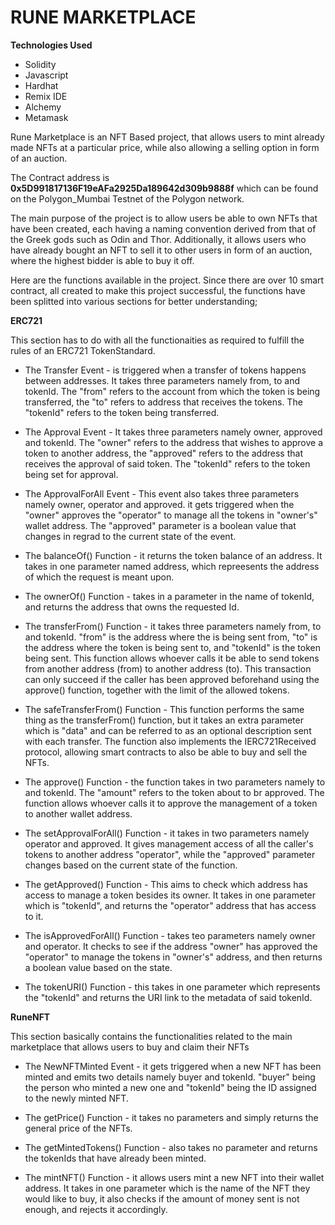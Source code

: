 # RUNE MARKETPLACE 

**Technologies Used**
* Solidity
* Javascript
* Hardhat
* Remix IDE
* Alchemy
* Metamask

Rune Marketplace is an NFT Based project, that allows users to mint already made NFTs at a particular price, while also allowing a selling option in form of an auction.

The Contract address is **0x5D991817136F19eAFa2925Da189642d309b9888f** which can be found on the Polygon_Mumbai Testnet of the Polygon network.

The main purpose of the project is to allow users be able to own NFTs that have been created, each having a naming convention derived from that of the Greek gods such as Odin and Thor. Additionally, it allows users who have already bought an NFT to sell it to other users in form of an auction, where the highest bidder is able to buy it off.

Here are the functions available in the project. Since there are over 10 smart contract, all created to make this project successful, the functions have been splitted into various sections for better understanding;

**ERC721**

This section has to do with all the functionaities as required to fulfill the rules of an ERC721 TokenStandard.

* The Transfer Event - is triggered when a transfer of tokens happens between addresses. It takes three parameters namely from, to and tokenId. The "from" refers to the account from which the token is being transferred, the "to" refers to address that receives the tokens. The "tokenId" refers to the token being transferred.

* The Approval Event - It takes three parameters namely owner, approved and tokenId. The "owner" refers to the address that wishes to approve a token to another address, the "approved" refers to the address that receives the approval of said token. The "tokenId" refers to the token being set for approval.

* The ApprovalForAll Event - This event also takes three parameters namely owner, operator and approved. it gets triggered when the "owner" approves the "operator" to manage all the tokens in "owner's" wallet address. The "approved" parameter is a boolean value that changes in regrad to the current state of the event.

* The balanceOf() Function - it returns the token balance of an address. It takes in one parameter named address, which repreesents the address of which the request is meant upon.

* The ownerOf() Function - takes in a parameter in the name of tokenId, and returns the address that owns the requested Id.

* The transferFrom() Function - it takes three parameters namely from, to and tokenId. "from" is the address where the is being sent from, "to" is the address where the token is being sent to, and "tokenId" is the token being sent. This function allows whoever calls it be able to send tokens from another address (from) to another address (to). This transaction can only succeed if the caller has been approved beforehand using the approve() function, together with the limit of the allowed tokens.

* The safeTransferFrom() Function - This function performs the same thing as the transferFrom() function, but it takes an extra parameter which is "data" and can be referred to as an optional description sent with each transfer. The function also implements the IERC721Received protocol, allowing smart contracts to also be able to buy and sell the NFTs.

* The approve() Function - the function takes in two parameters namely to and tokenId. The "amount" refers to the token about to br approved. The function allows whoever calls it to approve the management of a token to another wallet address.

* The setApprovalForAll() Function - it takes in two parameters namely operator and approved. It gives management access of all the caller's tokens to another address "operator", while the "approved" parameter changes based on the current state of the function.

* The getApproved() Function - This aims to check which address has access to manage a token besides its owner. It takes in one parameter which is "tokenId", and returns the "operator" address that has access to it.

* The isApprovedForAll() Function - takes teo parameters namely owner and operator. It checks to see if the address "owner" has approved the "operator" to manage the tokens in "owner's" address, and then returns a boolean value based on the state.

* The tokenURI() Function - this takes in one parameter which represents the "tokenId" and returns the URI link to the metadata of said tokenId.


**RuneNFT**

This section basically contains the functionalities related to the main marketplace that allows users to buy and claim their NFTs

* The NewNFTMinted Event - it gets triggered when a new NFT has been minted and emits two details namely buyer and tokenId. "buyer" being the person who minted a new one and "tokenId" being the ID assigned to the newly minted NFT.

* The getPrice() Function - it takes no parameters and simply returns the general price of the NFTs.

* The getMintedTokens() Function - also takes no parameter and returns the tokenIds that have already been minted.

* The mintNFT() Function - it allows users mint a new NFT into their wallet address. It takes in one parameter which is the name of the NFT they would like to buy, it also checks if the amount of money sent is not enough, and rejects it accordingly.
